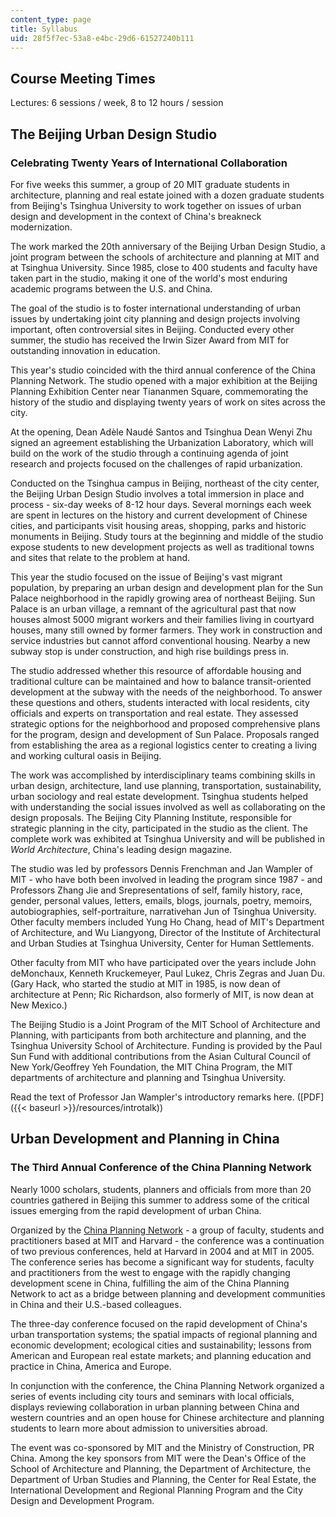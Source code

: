 ```yaml
---
content_type: page
title: Syllabus
uid: 28f5f7ec-53a8-e4bc-29d6-61527240b111
---
```


Course Meeting Times
--------------------

Lectures: 6 sessions / week, 8 to 12 hours / session

The Beijing Urban Design Studio
-------------------------------

### Celebrating Twenty Years of International Collaboration

For five weeks this summer, a group of 20 MIT graduate students in architecture, planning and real estate joined with a dozen graduate students from Beijing's Tsinghua University to work together on issues of urban design and development in the context of China's breakneck modernization.

The work marked the 20th anniversary of the Beijing Urban Design Studio, a joint program between the schools of architecture and planning at MIT and at Tsinghua University. Since 1985, close to 400 students and faculty have taken part in the studio, making it one of the world's most enduring academic programs between the U.S. and China.

The goal of the studio is to foster international understanding of urban issues by undertaking joint city planning and design projects involving important, often controversial sites in Beijing. Conducted every other summer, the studio has received the Irwin Sizer Award from MIT for outstanding innovation in education.

This year's studio coincided with the third annual conference of the China Planning Network. The studio opened with a major exhibition at the Beijing Planning Exhibition Center near Tiananmen Square, commemorating the history of the studio and displaying twenty years of work on sites across the city.

At the opening, Dean Adèle Naudé Santos and Tsinghua Dean Wenyi Zhu signed an agreement establishing the Urbanization Laboratory, which will build on the work of the studio through a continuing agenda of joint research and projects focused on the challenges of rapid urbanization.

Conducted on the Tsinghua campus in Beijing, northeast of the city center, the Beijing Urban Design Studio involves a total immersion in place and process - six-day weeks of 8-12 hour days. Several mornings each week are spent in lectures on the history and current development of Chinese cities, and participants visit housing areas, shopping, parks and historic monuments in Beijing. Study tours at the beginning and middle of the studio expose students to new development projects as well as traditional towns and sites that relate to the problem at hand.

This year the studio focused on the issue of Beijing's vast migrant population, by preparing an urban design and development plan for the Sun Palace neighborhood in the rapidly growing area of northeast Beijing. Sun Palace is an urban village, a remnant of the agricultural past that now houses almost 5000 migrant workers and their families living in courtyard houses, many still owned by former farmers. They work in construction and service industries but cannot afford conventional housing. Nearby a new subway stop is under construction, and high rise buildings press in.

The studio addressed whether this resource of affordable housing and traditional culture can be maintained and how to balance transit-oriented development at the subway with the needs of the neighborhood. To answer these questions and others, students interacted with local residents, city officials and experts on transportation and real estate. They assessed strategic options for the neighborhood and proposed comprehensive plans for the program, design and development of Sun Palace. Proposals ranged from establishing the area as a regional logistics center to creating a living and working cultural oasis in Beijing.

The work was accomplished by interdisciplinary teams combining skills in urban design, architecture, land use planning, transportation, sustainability, urban sociology and real estate development. Tsinghua students helped with understanding the social issues involved as well as collaborating on the design proposals. The Beijing City Planning Institute, responsible for strategic planning in the city, participated in the studio as the client. The complete work was exhibited at Tsinghua University and will be published in _World Architecture_, China's leading design magazine.

The studio was led by professors Dennis Frenchman and Jan Wampler of MIT - who have both been involved in leading the program since 1987 - and Professors Zhang Jie and Srepresentations of self, family history, race, gender, personal values, letters, emails, blogs, journals, poetry, memoirs, autobiographies, self-portraiture, narrativehan Jun of Tsinghua University. Other faculty members included Yung Ho Chang, head of MIT's Department of Architecture, and Wu Liangyong, Director of the Institute of Architectural and Urban Studies at Tsinghua University, Center for Human Settlements.

Other faculty from MIT who have participated over the years include John deMonchaux, Kenneth Kruckemeyer, Paul Lukez, Chris Zegras and Juan Du. (Gary Hack, who started the studio at MIT in 1985, is now dean of architecture at Penn; Ric Richardson, also formerly of MIT, is now dean at New Mexico.)

The Beijing Studio is a Joint Program of the MIT School of Architecture and Planning, with participants from both architecture and planning, and the Tsinghua University School of Architecture. Funding is provided by the Paul Sun Fund with additional contributions from the Asian Cultural Council of New York/Geoffrey Yeh Foundation, the MIT China Program, the MIT departments of architecture and planning and Tsinghua University.

Read the text of Professor Jan Wampler's introductory remarks here. ([PDF]({{< baseurl >}}/resources/introtalk))

Urban Development and Planning in China
---------------------------------------

### The Third Annual Conference of the China Planning Network

Nearly 1000 scholars, students, planners and officials from more than 20 countries gathered in Beijing this summer to address some of the critical issues emerging from the rapid development of urban China.

Organized by the [China Planning Network](http://www.chinaplanning.org/) - a group of faculty, students and practitioners based at MIT and Harvard - the conference was a continuation of two previous conferences, held at Harvard in 2004 and at MIT in 2005. The conference series has become a significant way for students, faculty and practitioners from the west to engage with the rapidly changing development scene in China, fulfilling the aim of the China Planning Network to act as a bridge between planning and development communities in China and their U.S.-based colleagues.

The three-day conference focused on the rapid development of China's urban transportation systems; the spatial impacts of regional planning and economic development; ecological cities and sustainability; lessons from American and European real estate markets; and planning education and practice in China, America and Europe.

In conjunction with the conference, the China Planning Network organized a series of events including city tours and seminars with local officials, displays reviewing collaboration in urban planning between China and western countries and an open house for Chinese architecture and planning students to learn more about admission to universities abroad.

The event was co-sponsored by MIT and the Ministry of Construction, PR China. Among the key sponsors from MIT were the Dean's Office of the School of Architecture and Planning, the Department of Architecture, the Department of Urban Studies and Planning, the Center for Real Estate, the International Development and Regional Planning Program and the City Design and Development Program.